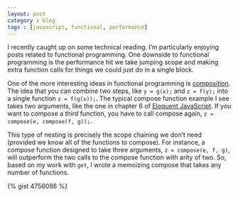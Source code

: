 ```yaml
---
layout: post
category : blog
tags : [javascript, functional, performance]
---
```


I recently caught up on some technical reading. I’m particularly enjoying posts related to functional programming.
One downside to functional programming is the performance hit we take jumping scope and making extra function calls
for things we could just do in a single block.

One of the more interesting ideas in functional programming is
[composition][1].
The idea that you can combine two steps,
like `y = g(x);` and `z = f(y);` into a single function `z = f(g(x));`. The typical compose function example I see takes two
arguments, like the one in chapter 6 of [Eloquent JavaScript][2].
If you want to compose a third function, you have to call
compose again, `z = compose(e, compose(f, g));`.

This type of nesting is precisely the scope chaining we don’t need (provided we know all of the functions to compose).
For instance, a compose function designed to take three arguments, `z = compose(e, f, g)`, will outperform the two calls
to the compose function with arity of two. So, based on my work with `get`, I wrote a memoizing compose that takes any
number of functions.

{% gist 4756086 %}

[1]: http://en.wikipedia.org/wiki/Function_composition_(computer_science)
[2]: http://eloquentjavascript.net/chapter6.html